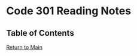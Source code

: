 # Code 301 Reading Notes

## Table of Contents

[Return to Main](https://rogermreyes.github.io/Reading-Notes)
